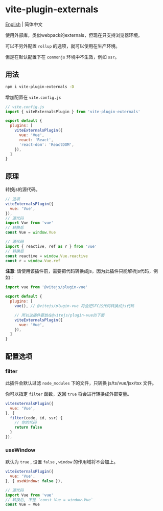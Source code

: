 # vite-plugin-externals

[English](README.md) | 简体中文

使用外部库，类似webpack的externals，但现在只支持浏览器环境。

可以不另外配置 `rollup` 的选项，就可以使用在生产环境。

但是在默认配置下在 `commonjs` 环境中不生效，例如 `ssr`。

## 用法

```bash
npm i vite-plugin-externals -D
```

增加配置在 `vite.config.js`

```js
// vite.config.js
import { viteExternalsPlugin } from 'vite-plugin-externals'

export default {
  plugins: [
    viteExternalsPlugin({
      vue: 'Vue',
      react: 'React',
      'react-dom': 'ReactDOM',
    }),
  ]
}
```
## 原理

转换js的源代码。

```js
// 选项
viteExternalsPlugin({
  vue: 'Vue',
}),
// 源代码
import Vue from 'vue'
// 转换后
const Vue = window.Vue

// 源代码
import { reactive, ref as r } from 'vue'
// 转换后
const reactive = window.Vue.reactive
const r = window.Vue.ref
```

**注意**: 请使用该插件前，需要把代码转换成js，因为此插件只能解析js代码，例如：

```js
import vue from '@vitejs/plugin-vue'

export default {
  plugins: [
    vue(), // @vitejs/plugin-vue 将会把SFC的代码转换成js代码

    // 所以这插件要放在@vitejs/plugin-vue的下面
    viteExternalsPlugin({
      vue: 'Vue',
    }),
  ]
}
```

## 配置选项

### filter

此插件会默认过滤 `node_modules` 下的文件，只转换 js/ts/vue/jsx/tsx 文件。

你可以指定 `filter` 函数，返回 `true` 将会进行转换成外部变量。

```js
viteExternalsPlugin({
  vue: 'Vue',
}, {
  filter(code, id, ssr) {
    // 你的代码
    return false
  }
}),
```

### useWindow

默认为 `true` , 设置 `false` , `window` 的作用域将不会加上。

```js
viteExternalsPlugin({
  vue: 'Vue',
}, { useWindow: false }),

// 源代码
import Vue from 'vue'
// 转换后, 不是 `const Vue = window.Vue`
const Vue = Vue
```
